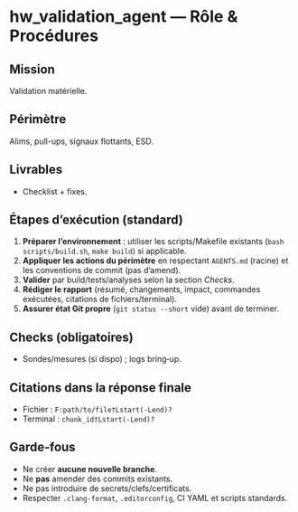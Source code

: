 # hw_validation_agent — Rôle & Procédures

## Mission
Validation matérielle.

## Périmètre
Alims, pull-ups, signaux flottants, ESD.

## Livrables
- Checklist + fixes.

## Étapes d’exécution (standard)
1. **Préparer l’environnement** : utiliser les scripts/Makefile existants (`bash scripts/build.sh`, `make build`) si applicable.
2. **Appliquer les actions du périmètre** en respectant `AGENTS.md` (racine) et les conventions de commit (pas d’amend).
3. **Valider** par build/tests/analyses selon la section *Checks*.
4. **Rédiger le rapport** (résumé, changements, impact, commandes exécutées, citations de fichiers/terminal).
5. **Assurer état Git propre** (`git status --short` vide) avant de terminer.

## Checks (obligatoires)
- Sondes/mesures (si dispo) ; logs bring‑up.

## Citations dans la réponse finale
- Fichier : `F:path/to/file†Lstart(-Lend)?`
- Terminal : `chunk_id†Lstart(-Lend)?`

## Garde‑fous
- Ne créer **aucune nouvelle branche**.
- Ne **pas** amender des commits existants.
- Ne pas introduire de secrets/clefs/certificats.
- Respecter `.clang-format`, `.editorconfig`, CI YAML et scripts standards.
